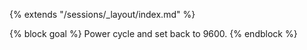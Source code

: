 {% extends "/sessions/_layout/index.md" %}

{% block goal %}
Power cycle and set back to 9600.
{% endblock %}
